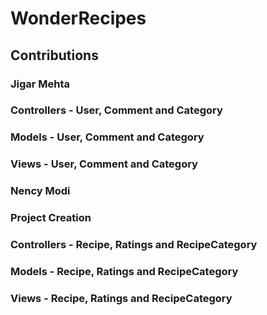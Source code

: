 # WonderRecipes

## Contributions

### Jigar Mehta
### Controllers - User, Comment and Category
### Models - User, Comment and Category
### Views - User, Comment and Category

### Nency Modi
### Project Creation
### Controllers - Recipe, Ratings and RecipeCategory
### Models - Recipe, Ratings and RecipeCategory
### Views - Recipe, Ratings and RecipeCategory
